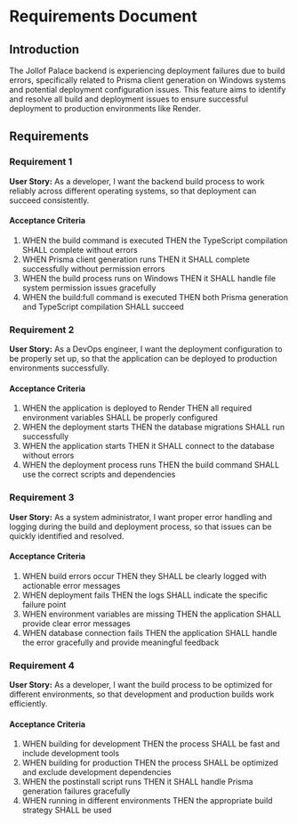# Requirements Document

## Introduction

The Jollof Palace backend is experiencing deployment failures due to build errors, specifically related to Prisma client generation on Windows systems and potential deployment configuration issues. This feature aims to identify and resolve all build and deployment issues to ensure successful deployment to production environments like Render.

## Requirements

### Requirement 1

**User Story:** As a developer, I want the backend build process to work reliably across different operating systems, so that deployment can succeed consistently.

#### Acceptance Criteria

1. WHEN the build command is executed THEN the TypeScript compilation SHALL complete without errors
2. WHEN Prisma client generation runs THEN it SHALL complete successfully without permission errors
3. WHEN the build process runs on Windows THEN it SHALL handle file system permission issues gracefully
4. WHEN the build:full command is executed THEN both Prisma generation and TypeScript compilation SHALL succeed

### Requirement 2

**User Story:** As a DevOps engineer, I want the deployment configuration to be properly set up, so that the application can be deployed to production environments successfully.

#### Acceptance Criteria

1. WHEN the application is deployed to Render THEN all required environment variables SHALL be properly configured
2. WHEN the deployment starts THEN the database migrations SHALL run successfully
3. WHEN the application starts THEN it SHALL connect to the database without errors
4. WHEN the deployment process runs THEN the build command SHALL use the correct scripts and dependencies

### Requirement 3

**User Story:** As a system administrator, I want proper error handling and logging during the build and deployment process, so that issues can be quickly identified and resolved.

#### Acceptance Criteria

1. WHEN build errors occur THEN they SHALL be clearly logged with actionable error messages
2. WHEN deployment fails THEN the logs SHALL indicate the specific failure point
3. WHEN environment variables are missing THEN the application SHALL provide clear error messages
4. WHEN database connection fails THEN the application SHALL handle the error gracefully and provide meaningful feedback

### Requirement 4

**User Story:** As a developer, I want the build process to be optimized for different environments, so that development and production builds work efficiently.

#### Acceptance Criteria

1. WHEN building for development THEN the process SHALL be fast and include development tools
2. WHEN building for production THEN the process SHALL be optimized and exclude development dependencies
3. WHEN the postinstall script runs THEN it SHALL handle Prisma generation failures gracefully
4. WHEN running in different environments THEN the appropriate build strategy SHALL be used